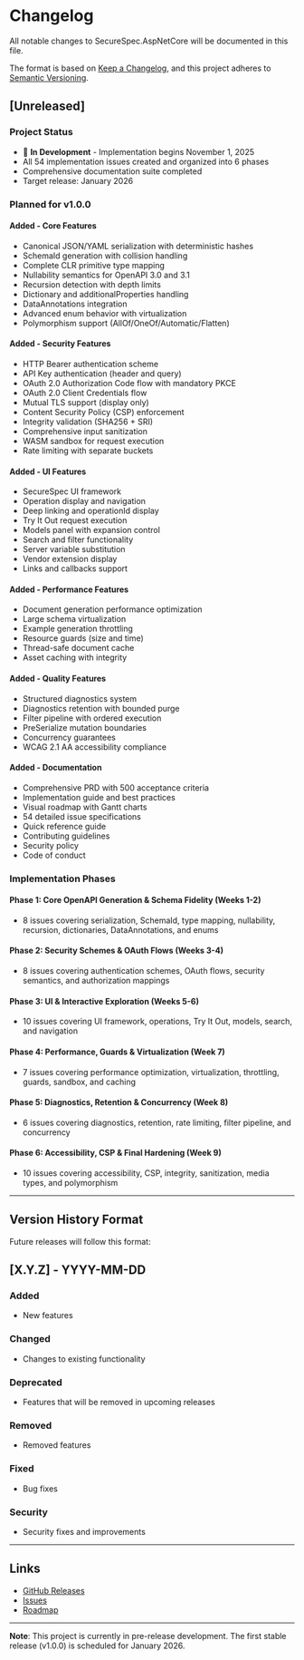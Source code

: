 # Changelog

All notable changes to SecureSpec.AspNetCore will be documented in this file.

The format is based on [Keep a Changelog](https://keepachangelog.com/en/1.0.0/),
and this project adheres to [Semantic Versioning](https://semver.org/spec/v2.0.0.html).

## [Unreleased]

### Project Status
- 🚧 **In Development** - Implementation begins November 1, 2025
- All 54 implementation issues created and organized into 6 phases
- Comprehensive documentation suite completed
- Target release: January 2026

### Planned for v1.0.0

#### Added - Core Features
- Canonical JSON/YAML serialization with deterministic hashes
- SchemaId generation with collision handling
- Complete CLR primitive type mapping
- Nullability semantics for OpenAPI 3.0 and 3.1
- Recursion detection with depth limits
- Dictionary and additionalProperties handling
- DataAnnotations integration
- Advanced enum behavior with virtualization
- Polymorphism support (AllOf/OneOf/Automatic/Flatten)

#### Added - Security Features
- HTTP Bearer authentication scheme
- API Key authentication (header and query)
- OAuth 2.0 Authorization Code flow with mandatory PKCE
- OAuth 2.0 Client Credentials flow
- Mutual TLS support (display only)
- Content Security Policy (CSP) enforcement
- Integrity validation (SHA256 + SRI)
- Comprehensive input sanitization
- WASM sandbox for request execution
- Rate limiting with separate buckets

#### Added - UI Features
- SecureSpec UI framework
- Operation display and navigation
- Deep linking and operationId display
- Try It Out request execution
- Models panel with expansion control
- Search and filter functionality
- Server variable substitution
- Vendor extension display
- Links and callbacks support

#### Added - Performance Features
- Document generation performance optimization
- Large schema virtualization
- Example generation throttling
- Resource guards (size and time)
- Thread-safe document cache
- Asset caching with integrity

#### Added - Quality Features
- Structured diagnostics system
- Diagnostics retention with bounded purge
- Filter pipeline with ordered execution
- PreSerialize mutation boundaries
- Concurrency guarantees
- WCAG 2.1 AA accessibility compliance

#### Added - Documentation
- Comprehensive PRD with 500 acceptance criteria
- Implementation guide and best practices
- Visual roadmap with Gantt charts
- 54 detailed issue specifications
- Quick reference guide
- Contributing guidelines
- Security policy
- Code of conduct

### Implementation Phases

#### Phase 1: Core OpenAPI Generation & Schema Fidelity (Weeks 1-2)
- 8 issues covering serialization, SchemaId, type mapping, nullability, recursion, dictionaries, DataAnnotations, and enums

#### Phase 2: Security Schemes & OAuth Flows (Weeks 3-4)
- 8 issues covering authentication schemes, OAuth flows, security semantics, and authorization mappings

#### Phase 3: UI & Interactive Exploration (Weeks 5-6)
- 10 issues covering UI framework, operations, Try It Out, models, search, and navigation

#### Phase 4: Performance, Guards & Virtualization (Week 7)
- 7 issues covering performance optimization, virtualization, throttling, guards, sandbox, and caching

#### Phase 5: Diagnostics, Retention & Concurrency (Week 8)
- 6 issues covering diagnostics, retention, rate limiting, filter pipeline, and concurrency

#### Phase 6: Accessibility, CSP & Final Hardening (Week 9)
- 10 issues covering accessibility, CSP, integrity, sanitization, media types, and polymorphism

---

## Version History Format

Future releases will follow this format:

## [X.Y.Z] - YYYY-MM-DD

### Added
- New features

### Changed
- Changes to existing functionality

### Deprecated
- Features that will be removed in upcoming releases

### Removed
- Removed features

### Fixed
- Bug fixes

### Security
- Security fixes and improvements

---

## Links

- [GitHub Releases](https://github.com/jarz/SecureSpec.AspNetCore/releases)
- [Issues](https://github.com/jarz/SecureSpec.AspNetCore/issues)
- [Roadmap](docs/ROADMAP.md)

---

**Note**: This project is currently in pre-release development. The first stable release (v1.0.0) is scheduled for January 2026.
